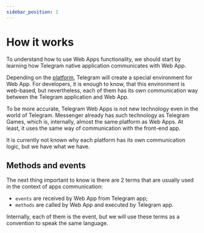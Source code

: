 ```yaml
---
sidebar_position: 1
---
```


# How it works

To understand how to use Web Apps functionality, we should start by learning how
Telegram native application communicates with Web App.

Depending on the [platform](../platforms), Telegram will create a special
environment for Web App. For developers, it is enough to know, that this
environment is web-based, but nevertheless, each of them has its own
communication way between the Telegram application and Web App.

To be more accurate, Telegram Web Apps is not new technology even in the world
of Telegram. Messenger already has such technology as Telegram Games, which is,
internally, almost the same platform as Web Apps. At least, it uses the same way
of communication with the front-end app.

It is currently not known why each platform has its own communication logic, but
we have what we have.

## Methods and events

The next thing important to know is there are 2 terms that are usually used in
the context of apps communication:

- `events` are received by Web App from Telegram app;
- `methods` are called by Web App and executed by Telegram app.

Internally, each of them is the event, but we will use these terms as a
convention to speak the same language.